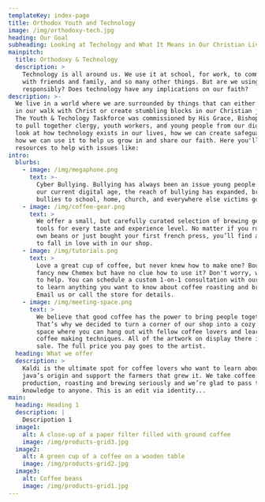 ```yaml
---
templateKey: index-page
title: Orthodox Youth and Technology
image: /img/orthodoxy-tech.jpg
heading: Our Goal
subheading: Looking at Techology and What It Means in Our Christian Lives
mainpitch:
  title: Orthodoxy & Technology
  description: >
    Technology is all around us. We use it at school, for work, to communicate
    with friends and family, and so many other things. But are we using it
    responsibly? Does technology have any implications on our faith?
description: >-
  We live in a world where we are surrounded by things that can either help us
  in our walk with Christ or create stumbling blocks in our Christian journey.
  The Youth & Techology Taskforce was commissioned by His Grace, Bishop +BASIL
  to pull together clergy, youth workers, and young people from our diocese to
  look at how technology exists in our lives, how we can create safeguards, and
  how we can use it to help us grow in and share our faith. Here you'll find
  resources to help with issues like:
intro:
  blurbs:
    - image: /img/megaphone.png
      text: >-
        Cyber Bullying. Bullying has always been an issue young people face. In
        our current digital age, the reach of bullying has expanded, bringing
        bullies to school, home, church, and everywhere else victims go.
    - image: /img/coffee-gear.png
      text: >
        We offer a small, but carefully curated selection of brewing gear and
        tools for every taste and experience level. No matter if you roast your
        own beans or just bought your first french press, you’ll find a gadget
        to fall in love with in our shop.
    - image: /img/tutorials.png
      text: >
        Love a great cup of coffee, but never knew how to make one? Bought a
        fancy new Chemex but have no clue how to use it? Don't worry, we’re here
        to help. You can schedule a custom 1-on-1 consultation with our baristas
        to learn anything you want to know about coffee roasting and brewing.
        Email us or call the store for details.
    - image: /img/meeting-space.png
      text: >
        We believe that good coffee has the power to bring people together.
        That’s why we decided to turn a corner of our shop into a cozy meeting
        space where you can hang out with fellow coffee lovers and learn about
        coffee making techniques. All of the artwork on display there is for
        sale. The full price you pay goes to the artist.
  heading: What we offer
  description: >
    Kaldi is the ultimate spot for coffee lovers who want to learn about their
    java’s origin and support the farmers that grew it. We take coffee
    production, roasting and brewing seriously and we’re glad to pass that
    knowledge to anyone. This is an edit via identity...
main:
  heading: Heading 1
  description: |
    Descripotion 1
  image1:
    alt: A close-up of a paper filter filled with ground coffee
    image: /img/products-grid3.jpg
  image2:
    alt: A green cup of a coffee on a wooden table
    image: /img/products-grid2.jpg
  image3:
    alt: Coffee beans
    image: /img/products-grid1.jpg
---
```


